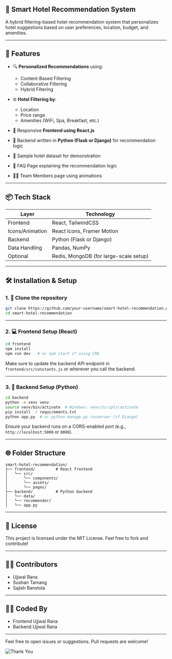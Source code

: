 ## 🏨 Smart Hotel Recommendation System

A hybrid filtering-based hotel recommendation system that personalizes hotel suggestions based on user preferences, location, budget, and amenities.





---

## 🚀 Features

* 🔍 **Personalized Recommendations** using:

  * Content-Based Filtering
  * Collaborative Filtering
  * Hybrid Filtering
* 🌐 **Hotel Filtering by**:

  * Location
  * Price range
  * Amenities (WiFi, Spa, Breakfast, etc.)
* 📱 Responsive **Frontend using React.js**
* 🧠 Backend written in **Python (Flask or Django)** for recommendation logic
* 📂 Sample hotel dataset for demonstration
* 📜 FAQ Page explaining the recommendation logic
* 👨‍💻 Team Members page using animations

---

## 📦 Tech Stack

| Layer           | Technology                             |
| --------------- | -------------------------------------- |
| Frontend        | React, TailwindCSS                     |
| Icons/Animation | React Icons, Framer Motion             |
| Backend         | Python (Flask or Django)               |
| Data Handling   | Pandas, NumPy                          |
| Optional        | Redis, MongoDB (for large-scale setup) |

---

## 🛠️ Installation & Setup

### 1. 📁 Clone the repository

```bash
git clone https://github.com/your-username/smart-hotel-recommendation.git
cd smart-hotel-recommendation
```

---

### 2. 💻 Frontend Setup (React)

```bash
cd frontend
npm install
npm run dev   # or npm start if using CRA
```

Make sure to update the backend API endpoint in `frontend/src/constants.js` or wherever you call the backend.

---

### 3. 🐍 Backend Setup (Python)

```bash
cd backend
python -m venv venv
source venv/bin/activate  # Windows: venv\Scripts\activate
pip install -r requirements.txt
python app.py  # or python manage.py runserver (if Django)
```

Ensure your backend runs on a CORS-enabled port (e.g., `http://localhost:5000` or `8000`).

---

## 🌐 Folder Structure

```
smart-hotel-recommendation/
├── frontend/         # React frontend
│   └── src/
│       └── components/
│       └── assets/
│       └── pages/
├── backend/          # Python backend
│   └── data/
│   └── recommender/
│   └── app.py
```

---

## 📄 License

This project is licensed under the MIT License. Feel free to fork and contribute!

---

## 👨‍💼 Contributors

* Ujjwal Rana
* Sushan Tamang
* Sajish Banstola

---
## 🧑‍💻 Coded By

* Frontend Ujjwal Rana
* Backend Ujjwal Rana


---




Feel free to open issues or suggestions. Pull requests are welcome!

![Thank You](https://media.giphy.com/media/v1.Y2lkPTc5MGI3NjExMXMzdjNzYmhhODUwOXJsOWs0N2t1MTIwamFudG13MGFxcm92NWNyOCZlcD12MV9naWZzX3NlYXJjaCZjdD1n/3qIzgpZiysvSBaHsNf/giphy.gif)
